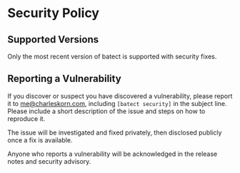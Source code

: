 # Security Policy

## Supported Versions

Only the most recent version of batect is supported with security fixes. 

## Reporting a Vulnerability

If you discover or suspect you have discovered a vulnerability, please report it to me@charleskorn.com, including `[batect security]` in the subject line.
Please include a short description of the issue and steps on how to reproduce it.

The issue will be investigated and fixed privately, then disclosed publicly once a fix is available.

Anyone who reports a vulnerability will be acknowledged in the release notes and security advisory.
